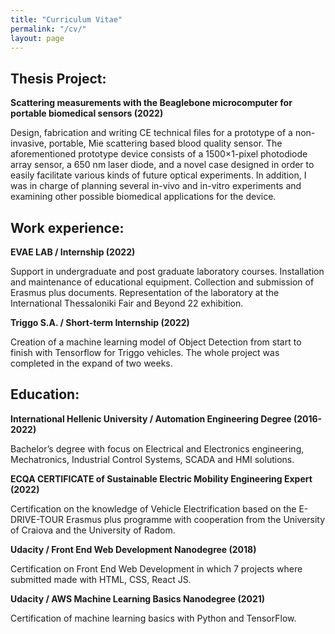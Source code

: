 ```yaml
---
title: "Curriculum Vitae"
permalink: "/cv/"
layout: page
---
```


## Thesis Project:

**Scattering measurements with the
Beaglebone microcomputer for portable
biomedical sensors (2022)** 

Design, fabrication and writing CE technical files for a prototype of a non-invasive, portable, Mie scattering based blood quality sensor. The aforementioned prototype device consists of a 1500×1-pixel photodiode array sensor, a
650 nm laser diode, and a novel case designed in order to easily facilitate various kinds of future optical experiments. In addition, I was in charge of planning several in-vivo and in-vitro experiments and examining other possible biomedical applications for the device.


## Work experience:

**EVAE LAB / Internship (2022)** 

Support in undergraduate and post graduate laboratory courses.
Installation and maintenance of educational equipment. Collection and
submission of Erasmus plus documents. Representation of the
laboratory at the International Thessaloniki Fair and Beyond 22
exhibition.


**Triggo S.A. / Short-term Internship (2022)**

Creation of a machine learning model of Object Detection from start to
finish with Tensorflow for Triggo vehicles. The whole project was
completed in the expand of two weeks.


## **Education:**

**International Hellenic University / Automation Engineering Degree (2016-2022)**

Bachelor’s degree with focus on Electrical and Electronics engineering,
Mechatronics, Industrial Control Systems, SCADA and HMI solutions.


**ECQA CERTIFICATE of Sustainable Electric Mobility Engineering Expert (2022)**

Certification on the knowledge of Vehicle Electrification based on the
E-DRIVE-TOUR Erasmus plus programme with cooperation from the
University of Craiova and the University of Radom.


**Udacity / Front End Web Development Nanodegree (2018)**

Certification on Front End Web Development in which 7 projects
where submitted made with HTML, CSS, React JS.


**Udacity / AWS Machine Learning Basics Nanodegree (2021)**

Certification of machine learning basics with Python and TensorFlow.
